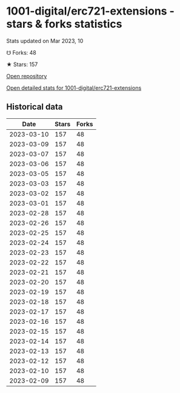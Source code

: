 # 1001-digital/erc721-extensions - stars & forks statistics

Stats updated on Mar 2023, 10

☋ Forks: 48

★ Stars: 157

[Open repository](https://github.com/1001-digital/erc721-extensions)

[Open detailed stats for 1001-digital/erc721-extensions](https://reviewgithub.com/rep/1001-digital/erc721-extensions)

## Historical data
| Date | Stars | Forks |
|------|-------|-------|
| 2023-03-10 | 157 | 48 | 
| 2023-03-09 | 157 | 48 | 
| 2023-03-07 | 157 | 48 | 
| 2023-03-06 | 157 | 48 | 
| 2023-03-05 | 157 | 48 | 
| 2023-03-03 | 157 | 48 | 
| 2023-03-02 | 157 | 48 | 
| 2023-03-01 | 157 | 48 | 
| 2023-02-28 | 157 | 48 | 
| 2023-02-26 | 157 | 48 | 
| 2023-02-25 | 157 | 48 | 
| 2023-02-24 | 157 | 48 | 
| 2023-02-23 | 157 | 48 | 
| 2023-02-22 | 157 | 48 | 
| 2023-02-21 | 157 | 48 | 
| 2023-02-20 | 157 | 48 | 
| 2023-02-19 | 157 | 48 | 
| 2023-02-18 | 157 | 48 | 
| 2023-02-17 | 157 | 48 | 
| 2023-02-16 | 157 | 48 | 
| 2023-02-15 | 157 | 48 | 
| 2023-02-14 | 157 | 48 | 
| 2023-02-13 | 157 | 48 | 
| 2023-02-12 | 157 | 48 | 
| 2023-02-10 | 157 | 48 | 
| 2023-02-09 | 157 | 48 | 

